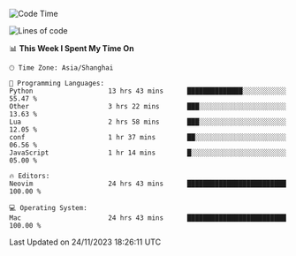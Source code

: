 <!--START_SECTION:waka-->
![Code Time](http://img.shields.io/badge/Code%20Time-1%2C709%20hrs%2028%20mins-blue)

![Lines of code](https://img.shields.io/badge/From%20Hello%20World%20I%27ve%20Written-294.3%20thousand%20lines%20of%20code-blue)

📊 **This Week I Spent My Time On** 

```text
🕑︎ Time Zone: Asia/Shanghai

💬 Programming Languages: 
Python                   13 hrs 43 mins      ██████████████░░░░░░░░░░░   55.47 % 
Other                    3 hrs 22 mins       ███░░░░░░░░░░░░░░░░░░░░░░   13.63 % 
Lua                      2 hrs 58 mins       ███░░░░░░░░░░░░░░░░░░░░░░   12.05 % 
conf                     1 hr 37 mins        ██░░░░░░░░░░░░░░░░░░░░░░░   06.56 % 
JavaScript               1 hr 14 mins        █░░░░░░░░░░░░░░░░░░░░░░░░   05.00 % 

🔥 Editors: 
Neovim                   24 hrs 43 mins      █████████████████████████   100.00 % 

💻 Operating System: 
Mac                      24 hrs 43 mins      █████████████████████████   100.00 % 
```


 Last Updated on 24/11/2023 18:26:11 UTC
<!--END_SECTION:waka-->
